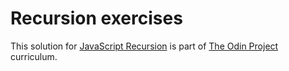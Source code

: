 # Recursion exercises

This solution for [JavaScript Recursion](https://www.theodinproject.com/lessons/javascript-recursion) is part of [The Odin Project](https://www.theodinproject.com/) curriculum.
